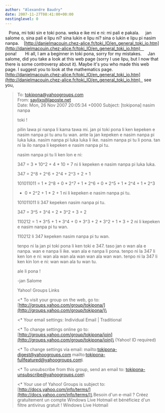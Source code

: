 ```yaml
---
author: "Alexandre Baudry"
date: 2007-11-27T08:41:00+00:00
nestinglevel: 0
---
```

   Pona, mi toki sin e toki pona. weka e ike mi e ni: mi pali e pakala.     jan salome o, sina pali e lipu ni? sina lukin e lipu ni? sina o lukin e lipu pi nasim nanpa.    [http://danielmacouin.chez-alice.fr/toki_IO/en_general_toki_io.htm](http://danielmacouin.chez-alice.fr/toki_IO/en_general_toki_io.htm)    pona!       Hi all, I am a beginner in toki pona, sorry for my mistakes.     Jan salome, did you take a look at this web page (sorry I use lipu, but I now that there is some controversy about it). Maybe it's you who made this web page. I suggest you to look at the mathematics page.    [http://danielmacouin.chez-alice.fr/toki_IO/en_general_toki_io.htm](http://danielmacouin.chez-alice.fr/toki_IO/en_general_toki_io.htm)   see you, 
> To: [tokipona@yahoogroups.com](mailto://tokipona@yahoogroups.com)\
> From: [saylixo@laposte.net](mailto://saylixo@laposte.net)\
> Date: Mon, 26 Nov 2007 20:05:34 +0000
> Subject: \[tokipona\] nasim nanpa
> 
> toki !
> 
> pilin lawa pi nanpa li kama tawa mi. 
> jan pi toki pona li ken kepeken e nasim nanpa pi tu anu tu wan. ante
> la jan kepeken e nasim nanpa pi luka luka. nasim nanpa pi luka luka li
> ike. nasim nanpa pi tu li pona. tan ni la ilo nanpa li kepeken e nasim
> nanpa pi tu. 
> 
> nasim nanpa pi tu li ken lon e ni:
> 
> 347 = 3 \* 10^2 + 4 \* 10 + 7 
> ni li kepeken e nasim nanpa pi luka luka.
> 
> 
> 347 = 2^8 + 2^6 + 2^4 + 2^3 + 2 + 1 
> 
> 101011011 = 1 \* 2^8 + 0 \* 2^7 + 1 \* 2^6 + 0 \* 2^5 + 1 \* 2^4 + 1 \* 2^3
> + 0 \* 2^2 + 1 \* 2 + 1 
> ni li kepeken e nasim nanpa pi tu. 
> 
> 101011011 li 347 kepeken nasim nanpa pi tu.
> 
> 
> 347 = 3^5 + 3^4 + 2 \* 3^2 + 3 + 2
> 
> 110212 = 1 \* 3^5 + 1 \* 3^4 + 0 \* 3^3 + 2 \* 3^2 + 1 \* 3 + 2
> ni li kepeken e nasim nanpa pi tu wan.
> 
> 110212 li 347 kepeken nasim nanpa pi tu wan.
> 
> tenpo ni la jan pi toki pona li ken toki e 347. taso jan o wan ala e
> nanpa. wan e nanpa li ike. wan ala e nanpa li pona. 
> tenpo ni la 347 li ken lon e ni: wan ala wan ala wan wan ala wan wan.
> tenpo ni la 347 li ken kin lon e ni: wan wan ala tu wan tu.
> 
> 
> ale li pona !
> 
> -jan Salome
> 
> 
> 
> 
> Yahoo! Groups Links
> 
> <\*
> To visit your group on the web, go to:
> [http://groups.yahoo.com/group/tokipona/](http://groups.yahoo.com/group/tokipona/)\
> 
> <\*
> Your email settings:
> Individual Email | Traditional
> 
> <\*
> To change settings online go to:
> [http://groups.yahoo.com/group/tokipona/join](http://groups.yahoo.com/group/tokipona/join)\
> (Yahoo! ID required)
> 
> <\*
> To change settings via email:
> mailto:[tokipona-digest@yahoogroups.com](mailto://tokipona-digest@yahoogroups.com) 
> mailto:[tokipona-fullfeatured@yahoogroups.com](mailto://tokipona-fullfeatured@yahoogroups.com)\
> 
> <\*
> To unsubscribe from this group, send an email to:
> [tokipona-unsubscribe@yahoogroups.com](mailto://tokipona-unsubscribe@yahoogroups.com)\
> 
> <\*
> Your use of Yahoo! Groups is subject to:
> [http://docs.yahoo.com/info/terms/](http://docs.yahoo.com/info/terms/)\
> Besoin d'un e-mail ? Créez gratuitement un compte Windows Live Hotmail et bénéficiez d'un filtre antivirus gratuit ! Windows Live Hotmail